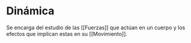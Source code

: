 # Dinámica

Se encarga del estudio de las [[Fuerzas]] que actúan en un cuerpo y los efectos que implican estas en su [[Movimiento]].
